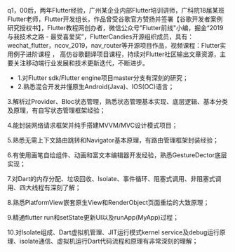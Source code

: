 q1，00后，两年Flutter经验，广州某企业内部Flutter培训讲师，广科院18届某班Flutter老师，Flutter开发组长，作品曾受谷歌官方赞扬并签署【谷歌开发者案例研究授权书】，Flutter教程网创办者，微信公众号"Flutter前线"小编，掘金“2019与我技术之路 - 最受喜爱奖”，FlutterCandies开源组织成员，具有：wechat_flutter，ncov_2019，nav_router等开源项目作品，视频课程：Flutter实用例子进阶课程 ， 高仿谷歌翻译项目课程，持续对Flutter社区输出文章资源，主要关注移动端行业发展和技术更新迭代，不断进步。

- 1.对Flutter sdk/Flutter engine项目master分支有深刻的研究；
- 2.熟悉混合开发并懂原生Android(Java)、IOS(OC)语言；

3.解析过Provider、Bloc状态管理，熟悉状态管理基本实现、底层逻辑、基本分类及原理，有自写状态管理框架经验；

4.能封装网络请求框架并纯手搭建MVVM/MVC设计模式项目；

5.熟悉无需上下文路由跳转和Navigator基本原理，有路由管理框架封装经验；

6.有使用画笔自绘组件、动画和富文本编辑器开发经验，熟悉GestureDector底层实现；

7.对Dart的内存分配、垃圾回收、Isolate、事件循环、阻塞式调用、非阻塞式调用、四大线程有深刻了解；

8.熟悉PlatformView嵌套原生View和RenderObject页面重绘的大致原理；

9.精通flutter run和setState更新UI以及runApp(MyApp)过程；

10.对Isolate组成、Dart虚拟机管理、JIT运行模式kernel service及debug运行原理、isolate通信、虚拟机运行Dart代码流程和原理有非常深刻的理解；


<!--
**ahyangnb/ahyangnb** is a ✨ _special_ ✨ repository because its `README.md` (this file) appears on your GitHub profile.

Here are some ideas to get you started:

- 🔭 I’m currently working on ...
- 🌱 I’m currently learning ...
- 👯 I’m looking to collaborate on ...
- 🤔 I’m looking for help with ...
- 💬 Ask me about ...
- 📫 How to reach me: ...
- 😄 Pronouns: ...
- ⚡ Fun fact: ...
- Hi there 👋
-->
